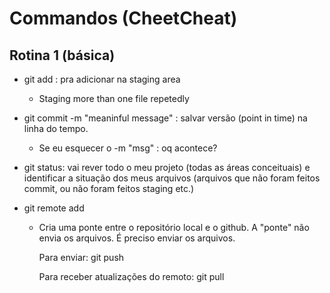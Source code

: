 # Commandos (CheetCheat)

## Rotina 1 (básica)

- git add : pra adicionar na staging area
  
  - Staging more than one file repetedly 

- git commit -m "meaninful message" : salvar versão (point in time) na linha do tempo.
  
  - Se eu esquecer o -m "msg" : oq acontece?

- git status: vai rever todo o meu projeto (todas as áreas conceituais) e identificar a situação dos meus arquivos (arquivos que não foram feitos commit, ou não foram feitos staging etc.)

- git remote add
  
  - Cria uma ponte entre o repositório local e o github. A "ponte" não envia os arquivos. É preciso enviar os arquivos.
    
    Para enviar: git push
    
    Para receber atualizações do remoto: git pull
